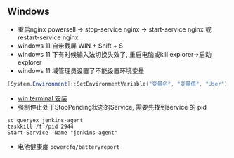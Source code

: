 
## Windows

- 重启nginx
powersell -> stop-service nginx -> start-service nginx 或 restart-service nginx
- windows 11 自带截屏 WIN + Shift + S
- windows 11 下有时候输入法切换失效了, 重启电脑或kill explorer->启动explorer
- windows 11 域管理员设置了不能设置环境变量
```powershell
[System.Environment]::SetEnvironmentVariable("变量名", "变量值", "User")
```
- [win terminal 安装](https://github.com/microsoft/terminal/releases)
- 强制停止处于StopPending状态的Service, 需要先找到service 的 pid
```
sc queryex jenkins-agent
taskkill /f /pid 2944
Start-Service -Name "jenkins-agent"
```
- 电池健康度
`powercfg/batteryreport`
